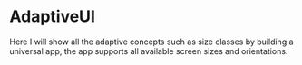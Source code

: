 # AdaptiveUI
Here I will show all the adaptive concepts such as size classes by building a universal app, the app supports all available screen sizes and orientations.
